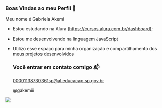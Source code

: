 ### Boas Vindas ao meu Perfil 🐤

Meu nome é Gabriela Akemi

- Estou estudando na Alura (https://cursos.alura.com.br/dashboard);
- Estou me desenvolvendo na linguagem JavaScript
- Utilizo esse espaço para minha organização e compartilhamento dos meus projetos desenvolvidos

  ### Você entrar em contato comigo 📬

  00001138730361sp@al.educacao.sp.gov.br

   @gakemiii

![](https://media1.tenor.com/m/XVQLN_d_q5cAAAAd/road-chip-chipettes.gif)

